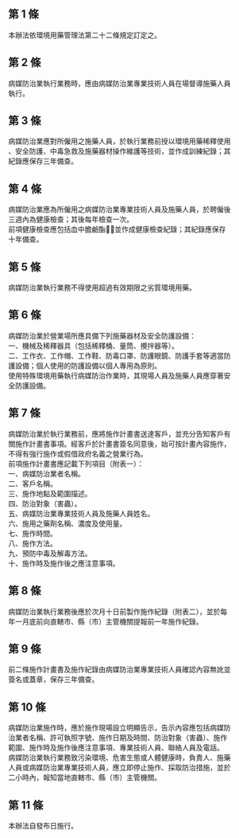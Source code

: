 第 1 條
-------
本辦法依環境用藥管理法第二十二條規定訂定之。

第 2 條
-------
病媒防治業執行業務時，應由病媒防治業專業技術人員在場督導施藥人員  
執行。

第 3 條
-------
病媒防治業應對所僱用之施藥人員，於執行業務前授以環境用藥稀釋使用  
、安全防護、中毒急救及施藥器材操作維護等技術，並作成訓練紀錄；其  
紀錄應保存三年備查。

第 4 條
-------
病媒防治業應為所僱用之病媒防治業專業技術人員及施藥人員，於聘僱後  
三週內為健康檢查；其後每年檢查一次。  
前項健康檢查應包括血中膽鹼酯，並作成健康檢查紀錄；其紀錄應保存  
十年備查。

第 5 條
-------
病媒防治業執行業務不得使用超過有效期限之劣質環境用藥。

第 6 條
-------
病媒防治業於營業場所應具備下列施藥器材及安全防護設備：  
一、機械及稀釋器具（包括稀釋桶、量筒、攪拌器等）。  
二、工作衣、工作帽、工作鞋、防毒口罩、防護眼鏡、防護手套等適當防  
    護設備；個人使用的防護設備以個人專用為原則。  
使用特殊環境用藥執行病媒防治作業時，其現場人員及施藥人員應穿著安  
全防護設備。

第 7 條
-------
病媒防治業於執行業務前，應將施作計畫書送達客戶，並充分告知客戶有  
關施作計畫書事項。經客戶於計畫書簽名同意後，始可按計畫內容施作，  
不得有強行施作或假借政府名義之營業行為。  
前項施作計畫書應記載下列項目（附表一）：  
一、病媒防治業者名稱。  
二、客戶名稱。  
三、施作地點及範圍描述。  
四、防治對象（害蟲）。  
五、病媒防治業專業技術人員及施藥人員姓名。  
六、施用之藥劑名稱、濃度及使用量。  
七、施作時間。  
八、施作方法。  
九、預防中毒及解毒方法。  
十、施作時及施作後之應注意事項。

第 8 條
-------
病媒防治業執行業務後應於次月十日前製作施作紀錄（附表二），並於每  
年一月底前向直轄市、縣（市）主管機關提報前一年施作紀錄。

第 9 條
-------
前二條施作計畫書及施作紀錄由病媒防治業專業技術人員確認內容無訛並  
簽名或蓋章，保存三年備查。

第 10 條
--------
病媒防治業施作時，應於施作現場設立明顯告示，告示內容應包括病媒防  
治業者名稱、許可執照字號、施作日期及時間、防治對象（害蟲）、施作  
範圍、施作時及施作後應注意事項、專業技術人員、聯絡人員及電話。  
病媒防治業執行業務致污染環境、危害生態或人體健康時，負責人、施藥  
人員或病媒防治業專業技術人員，應立即停止施作、採取防治措施，並於  
二小時內，報知當地直轄市、縣（市）主管機關。

第 11 條
--------
本辦法自發布日施行。

